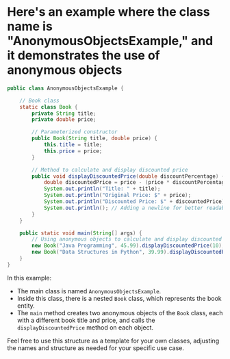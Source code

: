 # Here's an example where the class name is "AnonymousObjectsExample," and it demonstrates the use of anonymous objects

```java
public class AnonymousObjectsExample {

    // Book class
    static class Book {
        private String title;
        private double price;

        // Parameterized constructor
        public Book(String title, double price) {
            this.title = title;
            this.price = price;
        }

        // Method to calculate and display discounted price
        public void displayDiscountedPrice(double discountPercentage) {
            double discountedPrice = price - (price * discountPercentage / 100);
            System.out.println("Title: " + title);
            System.out.println("Original Price: $" + price);
            System.out.println("Discounted Price: $" + discountedPrice);
            System.out.println(); // Adding a newline for better readability
        }
    }

    public static void main(String[] args) {
        // Using anonymous objects to calculate and display discounted prices
        new Book("Java Programming", 45.99).displayDiscountedPrice(10);
        new Book("Data Structures in Python", 39.99).displayDiscountedPrice(15);
    }
}
```

In this example:

- The main class is named `AnonymousObjectsExample`.
- Inside this class, there is a nested `Book` class, which represents the book entity.
- The `main` method creates two anonymous objects of the `Book` class, each with a different book title and price, and calls the `displayDiscountedPrice` method on each object.

Feel free to use this structure as a template for your own classes, adjusting the names and structure as needed for your specific use case.
